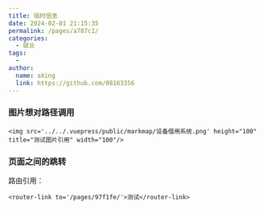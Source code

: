 ```yaml
---
title: 临时信息
date: 2024-02-01 21:15:35
permalink: /pages/a787c1/
categories:
  - 就业
tags:
  - 
author: 
  name: aXing
  link: https://github.com/08163356
---
```



### 图片想对路径调用

```
<img src='../../.vuepress/public/markmap/设备借用系统.png' height="100" title="测试图片引用" width="100"/>
```

### 页面之间的跳转

路由引用：

```
<router-link to='/pages/97f1fe/'>测试</router-link>
```


